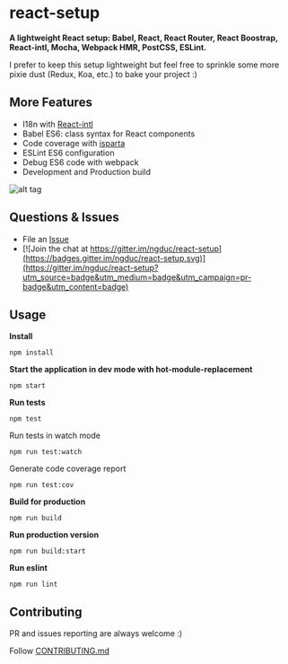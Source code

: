 # react-setup
**A lightweight React setup: Babel, React, React Router, React Boostrap, React-intl, Mocha, Webpack HMR, PostCSS, ESLint.**

I prefer to keep this setup lightweight but feel free to sprinkle some more pixie dust (Redux, Koa, etc.) to bake your project :)

## More Features
* I18n with [React-intl](https://github.com/yahoo/react-intl)
* Babel ES6: class syntax for React components
* Code coverage with [isparta](https://github.com/douglasduteil/isparta)
* ESLint ES6 configuration
* Debug ES6 code with webpack
* Development and Production build

![alt tag](https://github.com/ngduc/react-setup/blob/master/docs/assets/demo.png)

## Questions & Issues

* File an [Issue](https://github.com/ngduc/react-setup/issues)
* [![Join the chat at https://gitter.im/ngduc/react-setup](https://badges.gitter.im/ngduc/react-setup.svg)](https://gitter.im/ngduc/react-setup?utm_source=badge&utm_medium=badge&utm_campaign=pr-badge&utm_content=badge)

## Usage

**Install**
```
npm install
```

**Start the application in dev mode with hot-module-replacement**
```
npm start
```

**Run tests**
```
npm test
```

Run tests in watch mode
```
npm run test:watch
```

Generate code coverage report
```
npm run test:cov
```

**Build for production**
```
npm run build
```

**Run production version**
```
npm run build:start
```

**Run eslint**
```
npm run lint
```

## Contributing

PR and issues reporting are always welcome :)

Follow [CONTRIBUTING.md](CONTRIBUTING.md)
